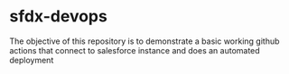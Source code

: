 # sfdx-devops
The objective of this repository is to demonstrate a basic working github actions that connect to salesforce instance and does an automated deployment
